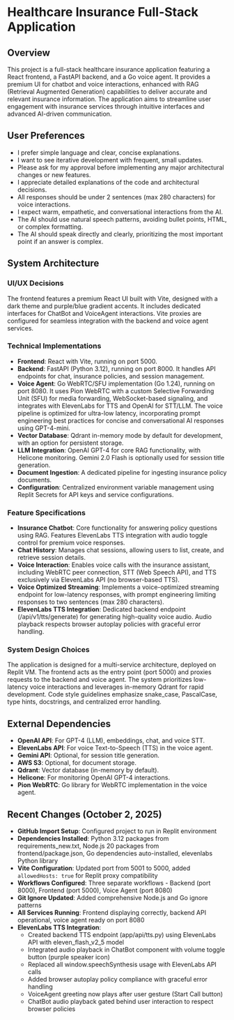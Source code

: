 # Healthcare Insurance Full-Stack Application

## Overview
This project is a full-stack healthcare insurance application featuring a React frontend, a FastAPI backend, and a Go voice agent. It provides a premium UI for chatbot and voice interactions, enhanced with RAG (Retrieval Augmented Generation) capabilities to deliver accurate and relevant insurance information. The application aims to streamline user engagement with insurance services through intuitive interfaces and advanced AI-driven communication.

## User Preferences
- I prefer simple language and clear, concise explanations.
- I want to see iterative development with frequent, small updates.
- Please ask for my approval before implementing any major architectural changes or new features.
- I appreciate detailed explanations of the code and architectural decisions.
- All responses should be under 2 sentences (max 280 characters) for voice interactions.
- I expect warm, empathetic, and conversational interactions from the AI.
- The AI should use natural speech patterns, avoiding bullet points, HTML, or complex formatting.
- The AI should speak directly and clearly, prioritizing the most important point if an answer is complex.

## System Architecture

### UI/UX Decisions
The frontend features a premium React UI built with Vite, designed with a dark theme and purple/blue gradient accents. It includes dedicated interfaces for ChatBot and VoiceAgent interactions. Vite proxies are configured for seamless integration with the backend and voice agent services.

### Technical Implementations
- **Frontend**: React with Vite, running on port 5000.
- **Backend**: FastAPI (Python 3.12), running on port 8000. It handles API endpoints for chat, insurance policies, and session management.
- **Voice Agent**: Go WebRTC/SFU implementation (Go 1.24), running on port 8080. It uses Pion WebRTC with a custom Selective Forwarding Unit (SFU) for media forwarding, WebSocket-based signaling, and integrates with ElevenLabs for TTS and OpenAI for STT/LLM. The voice pipeline is optimized for ultra-low latency, incorporating prompt engineering best practices for concise and conversational AI responses using GPT-4-mini.
- **Vector Database**: Qdrant in-memory mode by default for development, with an option for persistent storage.
- **LLM Integration**: OpenAI GPT-4 for core RAG functionality, with Helicone monitoring. Gemini 2.0 Flash is optionally used for session title generation.
- **Document Ingestion**: A dedicated pipeline for ingesting insurance policy documents.
- **Configuration**: Centralized environment variable management using Replit Secrets for API keys and service configurations.

### Feature Specifications
- **Insurance Chatbot**: Core functionality for answering policy questions using RAG. Features ElevenLabs TTS integration with audio toggle control for premium voice responses.
- **Chat History**: Manages chat sessions, allowing users to list, create, and retrieve session details.
- **Voice Interaction**: Enables voice calls with the insurance assistant, including WebRTC peer connection, STT (Web Speech API), and TTS exclusively via ElevenLabs API (no browser-based TTS).
- **Voice Optimized Streaming**: Implements a voice-optimized streaming endpoint for low-latency responses, with prompt engineering limiting responses to two sentences (max 280 characters).
- **ElevenLabs TTS Integration**: Dedicated backend endpoint (/api/v1/tts/generate) for generating high-quality voice audio. Audio playback respects browser autoplay policies with graceful error handling.

### System Design Choices
The application is designed for a multi-service architecture, deployed on Replit VM. The frontend acts as the entry point (port 5000) and proxies requests to the backend and voice agent. The system prioritizes low-latency voice interactions and leverages in-memory Qdrant for rapid development. Code style guidelines emphasize snake_case, PascalCase, type hints, docstrings, and centralized error handling.

## External Dependencies
- **OpenAI API**: For GPT-4 (LLM), embeddings, chat, and voice STT.
- **ElevenLabs API**: For voice Text-to-Speech (TTS) in the voice agent.
- **Gemini API**: Optional, for session title generation.
- **AWS S3**: Optional, for document storage.
- **Qdrant**: Vector database (in-memory by default).
- **Helicone**: For monitoring OpenAI GPT-4 interactions.
- **Pion WebRTC**: Go library for WebRTC implementation in the voice agent.

## Recent Changes (October 2, 2025)
- **GitHub Import Setup**: Configured project to run in Replit environment
- **Dependencies Installed**: Python 3.12 packages from requirements_new.txt, Node.js 20 packages from frontend/package.json, Go dependencies auto-installed, elevenlabs Python library
- **Vite Configuration**: Updated port from 5001 to 5000, added `allowedHosts: true` for Replit proxy compatibility
- **Workflows Configured**: Three separate workflows - Backend (port 8000), Frontend (port 5000), Voice Agent (port 8080)
- **Git Ignore Updated**: Added comprehensive Node.js and Go ignore patterns
- **All Services Running**: Frontend displaying correctly, backend API operational, voice agent ready on port 8080
- **ElevenLabs TTS Integration**: 
  - Created backend TTS endpoint (app/api/tts.py) using ElevenLabs API with eleven_flash_v2_5 model
  - Integrated audio playback in ChatBot component with volume toggle button (purple speaker icon)
  - Replaced all window.speechSynthesis usage with ElevenLabs API calls
  - Added browser autoplay policy compliance with graceful error handling
  - VoiceAgent greeting now plays after user gesture (Start Call button)
  - ChatBot audio playback gated behind user interaction to respect browser policies